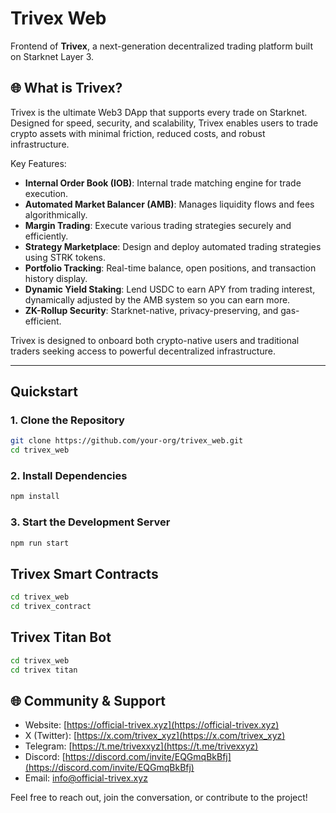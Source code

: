 # Trivex Web

Frontend of **Trivex**, a next-generation decentralized trading platform built on Starknet Layer 3.

## 🌐 What is Trivex?

Trivex is the ultimate Web3 DApp that supports every trade on Starknet. Designed for speed, security, and scalability, Trivex enables users to trade crypto assets with minimal friction, reduced costs, and robust infrastructure.

Key Features:
- **Internal Order Book (IOB)**: Internal trade matching engine for trade execution.
- **Automated Market Balancer (AMB)**: Manages liquidity flows and fees algorithmically.
- **Margin Trading**: Execute various trading strategies securely and efficiently.
- **Strategy Marketplace**: Design and deploy automated trading strategies using STRK tokens.
- **Portfolio Tracking**: Real-time balance, open positions, and transaction history display.
- **Dynamic Yield Staking**: Lend USDC to earn APY from trading interest, dynamically adjusted by the AMB system so you can earn more.
- **ZK-Rollup Security**: Starknet-native, privacy-preserving, and gas-efficient.

Trivex is designed to onboard both crypto-native users and traditional traders seeking access to powerful decentralized infrastructure.

---

## Quickstart

### 1. Clone the Repository

```bash
git clone https://github.com/your-org/trivex_web.git
cd trivex_web
```

### 2. Install Dependencies

```bash
npm install
```

### 3. Start the Development Server

```bash
npm run start
```

## Trivex Smart Contracts

```bash
cd trivex_web
cd trivex_contract 
```

## Trivex Titan Bot

```bash
cd trivex_web
cd trivex titan
```

## 🌐 Community & Support

- Website: [https://official-trivex.xyz](https://official-trivex.xyz)
- X (Twitter): [https://x.com/trivex_xyz](https://x.com/trivex_xyz)
- Telegram: [https://t.me/trivexxyz](https://t.me/trivexxyz)
- Discord: [https://discord.com/invite/EQGmqBkBfj](https://discord.com/invite/EQGmqBkBfj)
- Email: [info@official-trivex.xyz](mailto:info@official-trivex.xyz)

Feel free to reach out, join the conversation, or contribute to the project!
